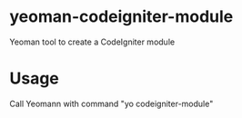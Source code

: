 # yeoman-codeigniter-module
Yeoman tool to create a CodeIgniter module

# Usage
Call Yeomann with command "yo codeigniter-module"